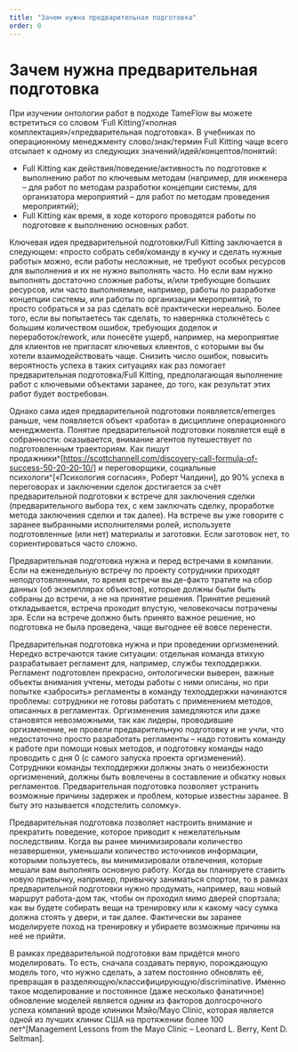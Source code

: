```yaml
---
title: "Зачем нужна предварительная подготовка"
order: 0
---
```


# Зачем нужна предварительная подготовка

При изучении онтологии работ в подходе TameFlow вы можете встретиться со словом ‘Full Kitting’/«полная комплектация»/«предварительная подготовка». В учебниках по операционному менеджменту слово/знак/термин Full Kitting чаще всего отсылает к одному из следующих значений/идей/концептов/понятий:

* Full Kitting как действия/поведение/активность по подготовке к выполнению работ по ключевым методам (например, для инженера – для работ по методам разработки концепции системы, для организатора мероприятий – для работ по методам проведения мероприятий);
* Full Kitting как время, в ходе которого проводятся работы по подготовке к выполнению основных работ.

Ключевая идея предварительной подготовки/Full Kitting заключается в следующем: «просто собрать себя/команду в кучку и сделать нужные работы» можно, если работы несложные, не требуют особых ресурсов для выполнения и их не нужно выполнять часто. Но если вам нужно выполнять достаточно сложные работы, и/или требующие больших ресурсов, или часто выполняемые, например, работы по разработке концепции системы, или работы по организации мероприятий, то просто собраться и за раз сделать всё практически нереально. Более того, если вы попытаетесь так сделать, то наверняка столкнётесь с большим количеством ошибок, требующих доделок и переработок/rework, или понесёте ущерб, например, на мероприятие для клиентов не пригласят ключевых клиентов, с которыми вы бы хотели взаимодействовать чаще. Снизить число ошибок, повысить вероятность успеха в таких ситуациях как раз помогает предварительная подготовка/Full Kitting, предполагающая выполнение работ с ключевыми объектами заранее, до того, как результат этих работ будет востребован.

Однако сама идея предварительной подготовки появляется/emerges раньше, чем появляется объект «работа» в дисциплине операционного менеджмента. Понятие предварительной подготовки появляется ещё в собранности: оказывается, внимание агентов путешествует по подготовленным траекториям. Как пишут продажники^[<https://scottchannell.com/discovery-call-formula-of-success-50-20-20-10/>] и переговорщики, социальные психологи^[«Психология согласия», Роберт Чалдини], до 90% успеха в переговорах и заключении сделок достигается за счёт предварительной подготовки к встрече для заключения сделки (предварительного выбора тех, с кем заключать сделку, проработке метода заключения сделки и так далее). На встрече вы уже говорите с заранее выбранными исполнителями ролей, используете подготовленные (или нет) материалы и заготовки. Если заготовок нет, то сориентироваться часто сложно.

Предварительная подготовка нужна и перед встречами в компании. Если на еженедельную встречу по проекту сотрудники приходят неподготовленными, то время встречи вы де-факто тратите на сбор данных (об экземплярах объектов), которые должны были быть собраны до встречи, а не на принятие решения. Принятие решений откладывается, встреча проходит впустую, человекочасы потрачены зря. Если на встрече должно быть принято важное решение, но подготовка не была проведена, чаще выгоднее её вовсе перенести.

Предварительная подготовка нужна и при проведении оргизменений. Нередко встречаются такие ситуации: отдельная команда втихую разрабатывает регламент для, например, службы техподдержки. Регламент подготовлен прекрасно, онтологически выверен, важные объекты внимания учтены, методы работы с ними описаны, но при попытке «забросить» регламенты в команду техподдержки начинаются проблемы: сотрудники не готовы работать с применением методов, описанных в регламентах. Оргизменения замедляются или даже становятся невозможными, так как лидеры, проводившие оргизменение, не провели предварительную подготовку и не учли, что недостаточно просто разработать регламенты – надо готовить команду к работе при помощи новых методов, и подготовку команды надо проводить с дня 0 (с самого запуска проекта оргизменений). Сотрудники команды техподдержки должны знать о неизбежности оргизменений, должны быть вовлечены в составление и обкатку новых регламентов. Предварительная подготовка позволяет устранить возможные причины задержек и проблем, которые известны заранее. В быту это называется «подстелить соломку».

Предварительная подготовка позволяет настроить внимание и прекратить поведение, которое приводит к нежелательным последствиям. Когда вы ранее минимизировали количество незавершенки, уменьшали количество источников информации, которыми пользуетесь, вы минимизировали отвлечения, которые мешали вам выполнять основную работу. Когда вы планируете ставить новую привычку, например, привычку заниматься спортом, то в рамках предварительной подготовки нужно продумать, например, ваш новый маршрут работа-дом так, чтобы он проходил мимо дверей спортзала; как вы будете собирать вещи на тренировку или к какому часу сумка должна стоять у двери, и так далее. Фактически вы заранее моделируете поход на тренировку и убираете возможные причины на неё не прийти.

В рамках предварительной подготовки вам придётся много моделировать. То есть, сначала создавать первую, порождающую модель того, что нужно сделать, а затем постоянно обновлять её, превращая в разделяющую/классифицирующую/discriminative. Именно такое моделирование и постоянное (даже несколько фанатичное) обновление моделей является одним из факторов долгосрочного успеха компаний вроде клиники Мэйо/Mayo Clinic, которая является одной из лучших клиник США на протяжении более 100 лет^[Management Lessons from the Mayo Clinic – Leonard L. Berry, Kent D. Seltman].